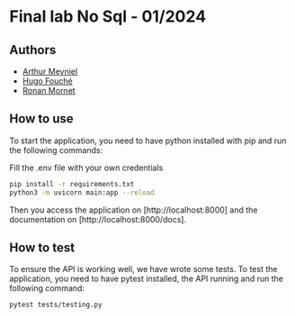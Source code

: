 # Final lab No Sql - 01/2024

## Authors

- [Arthur Meyniel](https://github.com/ArthurMynl)
- [Hugo Fouché](https://github.com/Fouche-Hugo)
- [Ronan Mornet](https://github.com/Warfird)

## How to use

To start the application, you need to have python installed with pip and run the following commands:

Fill the .env file with your own credentials

```bash
pip install -r requirements.txt
python3 -m uvicorn main:app --reload
```

Then you access the application on [http://localhost:8000] and the documentation on [http://localhost:8000/docs].

## How to test

To ensure the API is working well, we have wrote some tests.
To test the application, you need to have pytest installed, the API running and run the following command:

```bash
pytest tests/testing.py
```
